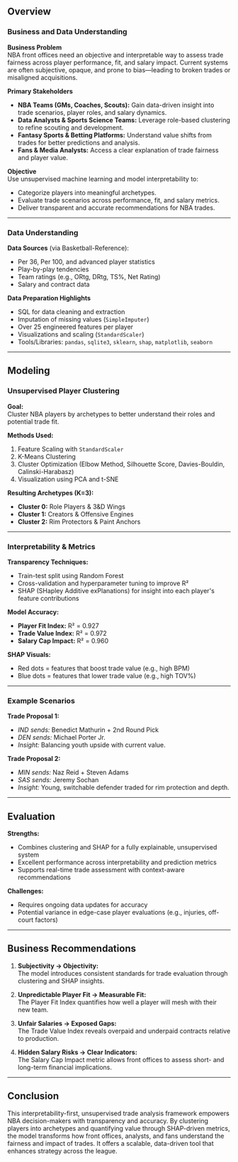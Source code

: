 ## Overview

### Business and Data Understanding

**Business Problem**  
NBA front offices need an objective and interpretable way to assess trade fairness across player performance, fit, and salary impact. Current systems are often subjective, opaque, and prone to bias—leading to broken trades or misaligned acquisitions.

**Primary Stakeholders**  
- **NBA Teams (GMs, Coaches, Scouts):** Gain data-driven insight into trade scenarios, player roles, and salary dynamics.  
- **Data Analysts & Sports Science Teams:** Leverage role-based clustering to refine scouting and development.  
- **Fantasy Sports & Betting Platforms:** Understand value shifts from trades for better predictions and analysis.  
- **Fans & Media Analysts:** Access a clear explanation of trade fairness and player value.

**Objective**  
Use unsupervised machine learning and model interpretability to:
- Categorize players into meaningful archetypes.
- Evaluate trade scenarios across performance, fit, and salary metrics.
- Deliver transparent and accurate recommendations for NBA trades.

---

### Data Understanding

**Data Sources** (via Basketball-Reference):
- Per 36, Per 100, and advanced player statistics
- Play-by-play tendencies
- Team ratings (e.g., ORtg, DRtg, TS%, Net Rating)
- Salary and contract data

**Data Preparation Highlights**
- SQL for data cleaning and extraction
- Imputation of missing values (`SimpleImputer`)
- Over 25 engineered features per player
- Visualizations and scaling (`StandardScaler`)
- Tools/Libraries: `pandas`, `sqlite3`, `sklearn`, `shap`, `matplotlib`, `seaborn`

---

## Modeling

### Unsupervised Player Clustering

**Goal:**  
Cluster NBA players by archetypes to better understand their roles and potential trade fit.

**Methods Used:**
1. Feature Scaling with `StandardScaler`
2. K-Means Clustering
3. Cluster Optimization (Elbow Method, Silhouette Score, Davies-Bouldin, Calinski-Harabasz)
4. Visualization using PCA and t-SNE

**Resulting Archetypes (K=3):**
- **Cluster 0:** Role Players & 3&D Wings  
- **Cluster 1:** Creators & Offensive Engines  
- **Cluster 2:** Rim Protectors & Paint Anchors

---

### Interpretability & Metrics

**Transparency Techniques:**
- Train-test split using Random Forest
- Cross-validation and hyperparameter tuning to improve R²
- SHAP (SHapley Additive exPlanations) for insight into each player's feature contributions

**Model Accuracy:**
- **Player Fit Index:** R² = 0.927  
- **Trade Value Index:** R² = 0.972  
- **Salary Cap Impact:** R² = 0.960  

**SHAP Visuals:**
- Red dots = features that boost trade value (e.g., high BPM)
- Blue dots = features that lower trade value (e.g., high TOV%)

---

### Example Scenarios

**Trade Proposal 1:**  
- *IND sends:* Benedict Mathurin + 2nd Round Pick  
- *DEN sends:* Michael Porter Jr.  
- *Insight:* Balancing youth upside with current value.

**Trade Proposal 2:**  
- *MIN sends:* Naz Reid + Steven Adams  
- *SAS sends:* Jeremy Sochan  
- *Insight:* Young, switchable defender traded for rim protection and depth.

---

## Evaluation

**Strengths:**
- Combines clustering and SHAP for a fully explainable, unsupervised system
- Excellent performance across interpretability and prediction metrics
- Supports real-time trade assessment with context-aware recommendations

**Challenges:**
- Requires ongoing data updates for accuracy
- Potential variance in edge-case player evaluations (e.g., injuries, off-court factors)

---

## Business Recommendations

1. **Subjectivity → Objectivity:**  
   The model introduces consistent standards for trade evaluation through clustering and SHAP insights.

2. **Unpredictable Player Fit → Measurable Fit:**  
   The Player Fit Index quantifies how well a player will mesh with their new team.

3. **Unfair Salaries → Exposed Gaps:**  
   The Trade Value Index reveals overpaid and underpaid contracts relative to production.

4. **Hidden Salary Risks → Clear Indicators:**  
   The Salary Cap Impact metric allows front offices to assess short- and long-term financial implications.

---

## Conclusion

This interpretability-first, unsupervised trade analysis framework empowers NBA decision-makers with transparency and accuracy. By clustering players into archetypes and quantifying value through SHAP-driven metrics, the model transforms how front offices, analysts, and fans understand the fairness and impact of trades. It offers a scalable, data-driven tool that enhances strategy across the league.
